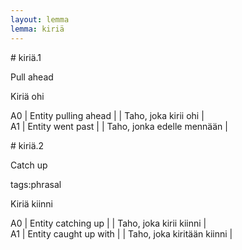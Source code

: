 ```yaml
---
layout: lemma
lemma: kiriä
---
```


<div class="sense">
# <span class="sensename">kiriä.1</span>

<span class="description">Pull ahead</span>

<span class="description">Kiriä ohi</span>

A0 | Entity pulling ahead |   | Taho, joka kirii ohi |  
A1 | Entity went past |   | Taho, jonka edelle mennään |  

</div>

<div class="sense">
# <span class="sensename">kiriä.2</span>

<span class="description">Catch up</span>

tags:phrasal

<span class="description">Kiriä kiinni</span>

A0 | Entity catching up |   | Taho, joka kirii kiinni |  
A1 | Entity caught up with |   | Taho, joka kiritään kiinni |  

</div>

